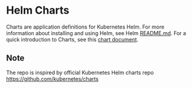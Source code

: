 # Helm Charts

Charts are application definitions for Kubernetes Helm. For more information about installing and using Helm, see Helm
[README.md](https://github.com/kubernetes/helm/tree/master/README.md). For a quick introduction to Charts, see this [chart document](https://github.com/kubernetes/helm/blob/master/docs/charts.md).

## Note
The repo is inspired by official Kubernetes Helm charts repo https://github.com/kubernetes/charts
